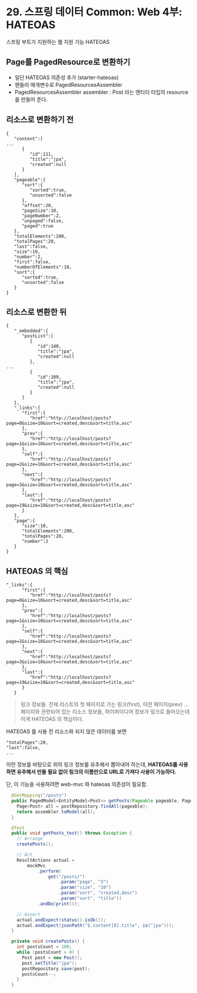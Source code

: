 # 29. 스프링 데이터 Common: Web 4부: HATEOAS

스프링 부트가 지원하는 웹 지원 기능 HATEOAS

## Page를 PagedResource로 변환하기
 * 일단 HATEOAS 의존성 추가 (starter-hateoas)
 * 핸들러 매개변수로 PagedResourcesAssembler
 * PagedResourcesAssembler<Post> assembler : Post 라는 엔티티 타입의 resource 를 만들어 준다.



## 리소스로 변환하기 전
```
{  
   "content":[  
...
      {  
         "id":111,
         "title":"jpa",
         "created":null
      }
   ],
   "pageable":{  
      "sort":{  
         "sorted":true,
         "unsorted":false
      },
      "offset":20,
      "pageSize":10,
      "pageNumber":2,
      "unpaged":false,
      "paged":true
   },
   "totalElements":200,
   "totalPages":20,
   "last":false,
   "size":10,
   "number":2,
   "first":false,
   "numberOfElements":10,
   "sort":{  
      "sorted":true,
      "unsorted":false
   }
}
```

## 리소스로 변환한 뒤
```
{  
   "_embedded":{  
      "postList":[  
         {  
            "id":140,
            "title":"jpa",
            "created":null
         },
...
         {  
            "id":109,
            "title":"jpa",
            "created":null
         }
      ]
   },
   "_links":{  
      "first":{  
         "href":"http://localhost/posts?page=0&size=10&sort=created,desc&sort=title,asc"
      },
      "prev":{  
         "href":"http://localhost/posts?page=1&size=10&sort=created,desc&sort=title,asc"
      },
      "self":{  
         "href":"http://localhost/posts?page=2&size=10&sort=created,desc&sort=title,asc"
      },
      "next":{  
         "href":"http://localhost/posts?page=3&size=10&sort=created,desc&sort=title,asc"
      },
      "last":{  
         "href":"http://localhost/posts?page=19&size=10&sort=created,desc&sort=title,asc"
      }
   },
   "page":{  
      "size":10,
      "totalElements":200,
      "totalPages":20,
      "number":2
   }
}
```

## HATEOAS 의 핵심
```
"_links":{  
      "first":{  
         "href":"http://localhost/posts?page=0&size=10&sort=created,desc&sort=title,asc"
      },
      "prev":{  
         "href":"http://localhost/posts?page=1&size=10&sort=created,desc&sort=title,asc"
      },
      "self":{  
         "href":"http://localhost/posts?page=2&size=10&sort=created,desc&sort=title,asc"
      },
      "next":{  
         "href":"http://localhost/posts?page=3&size=10&sort=created,desc&sort=title,asc"
      },
      "last":{  
         "href":"http://localhost/posts?page=19&size=10&sort=created,desc&sort=title,asc"
      }
   }
```
> 링크 정보들. 전체 리스트의 첫 페이지로 가는 링크(first), 이전 페이지(prev) ... 페이지와 관련되어 있는 리소스 정보들, 하이퍼미디어 정보가 링크로 들어오는데 이게 HATEOAS 의 핵심이다.

HATEOAS 를 사용 전 리소스화 되지 않은 데이터를 보면

```
"totalPages":20,
"last":false,
...
```
이런 정보를 바탕으로 위의 링크 정보를 유추해서 뽑아내야 하는데, __HATEOAS를 사용하면 유추해서 만들 필요 없이 링크의 이름만으로 URL로 가져다 사용이 가능하다.__

단, 이 기능을 사용하려면 web-mvc 와 hateoas 의존성이 필요함.

```java
  @GetMapping("/posts")
  public PagedModel<EntityModel<Post>> getPosts(Pageable pageable, PagedResourcesAssembler<Post> assembler) {
    Page<Post> all = postRepository.findAll(pageable);
    return assembler.toModel(all);
  }
```

```java
  @Test
  public void getPosts_test() throws Exception {
    // Arrange
    createPosts();

    // Act
    ResultActions actual =
        mockMvc
            .perform(
                get("/posts/")
                    .param("page", "3")
                    .param("size", "10")
                    .param("sort", "created,desc")
                    .param("sort", "title"))
            .andDo(print());

    // Assert
    actual.andExpect(status().isOk());
    actual.andExpect(jsonPath("$.content[0].title", is("jpa")));
  }

  private void createPosts() {
    int postsCount = 100;
    while (postsCount > 0) {
      Post post = new Post();
      post.setTitle("jpa");
      postRepository.save(post);
      postsCount--;
    }
  }
```